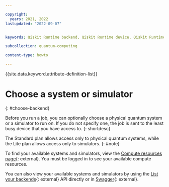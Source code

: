 ```yaml
---

copyright:
  years: 2021, 2022
lastupdated: "2022-09-07"


keywords: Qiskit Runtime backend, Qiskit Runtime device, Qiskit Runtime simulator, Qiskit Runtime systems

subcollection: quantum-computing

content-type: howto

---
```


{{site.data.keyword.attribute-definition-list}}


# Choose a system or simulator
{: #choose-backend}

Before you run a job, you can optionally choose a physical quantum system or a simulator to run on. If you do not specify one, the job is sent to the least busy device that you have access to.
{: shortdesc}

The Standard plan allows access only to physical quantum systems, while the Lite plan allows access only to simulators.
{: #note}

To find your available systems and simulators, view the [Compute resources page](https://cloud.ibm.com/quantum/resources){: external}. You must be logged in to see your available compute resources.

You can also view your available systems and simulators by using the [List your backends](/apidocs/quantum-computing#list-backends){: external} API directly or in [Swagger](https://us-east.quantum-computing.cloud.ibm.com/openapi/#/Programs/list-backends){: external}.
